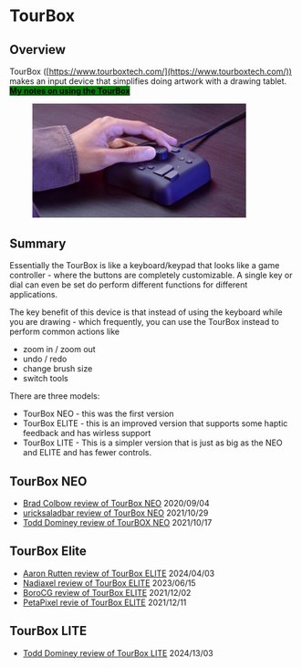 # TourBox

## Overview

TourBox ([https://www.tourboxtech.com/](https://www.tourboxtech.com/)) makes an input device that simplifies doing artwork with a drawing tablet. [<mark style="background-color:green;">**My notes on using the TourBox**</mark>](7p-notes-tourbox.md)

<figure><img src="../../../.gitbook/assets/Screenshot 2023-12-25 122056.jpg" alt="" width="375"><figcaption></figcaption></figure>

## Summary

Essentially the TourBox is like a keyboard/keypad that looks like a game controller - where the buttons are completely customizable. A single key or dial can even be set do perform different functions for different applications.

The key benefit of this device is that instead of using the keyboard while you are drawing - which frequently, you can use the TourBox instead to perform common actions like

* zoom in / zoom out
* undo / redo
* change brush size
* switch tools

There are three models:

* TourBox NEO - this was the first version
* TourBox ELITE - this is an improved version that supports some haptic feedback and has wirless support
* TourBox LITE - This is a simpler version that is just as big as the NEO and ELITE and has fewer controls.

## TourBox NEO

* [Brad Colbow review of TourBox NEO](https://youtu.be/sQT7Gctw\_gk) 2020/09/04
* [uricksaladbar review of TourBox NEO](https://youtu.be/BroG89gnGnk) 2021/10/29
* [Todd Dominey review of TourBOX NEO](https://www.youtube.com/watch?v=p9na1WPAQnY) 2021/10/17&#x20;

## TourBox Elite

* [Aaron Rutten review of TourBox ELITE](https://www.youtube.com/watch?v=4KlcHw218s0) 2024/04/03 &#x20;
* [Nadiaxel review of TourBox ELITE](https://youtu.be/yH\_zSxUHSw0) 2023/06/15
* [BoroCG review of TourBox ELITE](https://youtu.be/4BChI1SvIdE) 2021/12/02&#x20;
* [PetaPixel revie of TourBox ELITE](https://petapixel.com/2021/12/11/tourbox-elite-review-my-favorite-editing-tool-is-now-wireless/) 2021/12/11

## TourBox LITE

* [Todd Dominey review of TourBox LITE](https://www.youtube.com/watch?v=WAAK1sMD-UU) 2024/13/03&#x20;
